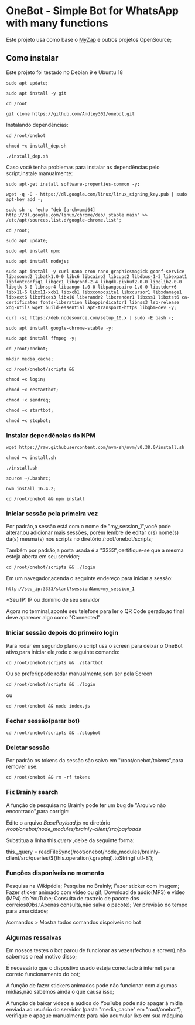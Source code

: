 # OneBot - Simple Bot for WhatsApp with many functions

Este projeto usa como base o [MyZap](https://github.com/billbarsch/myzap) e outros projetos OpenSource;

## Como instalar

Este projeto foi testado no Debian 9 e Ubuntu 18

`sudo apt update;`

`sudo apt install -y git`

`cd /root`

`git clone https://github.com/Andley302/onebot.git`

Instalando dependências:

`cd /root/onebot`

`chmod +x install_dep.sh`

`./install_dep.sh`

Caso você tenha problemas para instalar as dependências pelo script,instale manualmente:

`sudo apt-get install software-properties-common -y;`

`wget -q -O - https://dl.google.com/linux/linux_signing_key.pub | sudo apt-key add -;`

`sudo sh -c 'echo "deb [arch=amd64] http://dl.google.com/linux/chrome/deb/ stable main" >> /etc/apt/sources.list.d/google-chrome.list';`

`cd /root;`

`sudo apt update;`

`sudo apt install npm;`

`sudo apt install nodejs;`


`sudo apt install -y curl nano cron nano graphicsmagick gconf-service libasound2 libatk1.0-0 libc6 libcairo2 libcups2 libdbus-1-3 libexpat1 libfontconfig1 libgcc1 libgconf-2-4 libgdk-pixbuf2.0-0 libglib2.0-0 libgtk-3-0 libnspr4 libpango-1.0-0 libpangocairo-1.0-0 libstdc++6 libx11-6 libx11-xcb1 libxcb1 libxcomposite1 libxcursor1 libxdamage1 libxext6 libxfixes3 libxi6 libxrandr2 libxrender1 libxss1 libxtst6 ca-certificates fonts-liberation libappindicator1 libnss3 lsb-release xdg-utils wget build-essential apt-transport-https libgbm-dev -y;`

`curl -sL https://deb.nodesource.com/setup_10.x | sudo -E bash -;`

`sudo apt install google-chrome-stable -y;`

`sudo apt install ffmpeg -y;`

`cd /root/onebot;`

`mkdir media_cache;`

`cd /root/onebot/scripts &&`

`chmod +x login;`

`chmod +x restartbot;`

`chmod +x sendreq;`

`chmod +x startbot;`

`chmod +x stopbot;`

### Instalar dependências do NPM

`wget https://raw.githubusercontent.com/nvm-sh/nvm/v0.38.0/install.sh`

`chmod +x install.sh`

`./install.sh`

`source ~/.bashrc;`

`nvm install 16.4.2;`

`cd /root/onebot && npm install`

### Iniciar sessão pela primeira vez

Por padrão,a sessão está com o nome de "my_session_1",você pode alterar,ou adicionar mais sessões,
porém lembre de editar o(s) nome(s) da(s) mesma(s) nos scripts no diretório /root/onebot/scripts;

Também por padrão,a porta usada é a "3333",certifique-se que a mesma esteja aberta em seu servidor;

`cd /root/onebot/scripts && ./login`

Em um navegador,acenda o seguinte endereço para iniciar a sessão:

`http://seu_ip:3333/start?sessionName=my_session_1`

*Seu IP: IP ou domínio de seu servidor

Agora no terminal,aponte seu telefone para ler o QR Code gerado,ao final deve aparecer algo como "Connected"

### Iniciar sessão depois do primeiro login

Para rodar em segundo plano,o script usa o screen para deixar o OneBot ativo,para iniciar ele,rode o seguinte comando:

`cd /root/onebot/scripts && ./startbot`

Ou se preferir,pode rodar manualmente,sem ser pela Screen

`cd /root/onebot/scripts && ./login`

ou

`cd /root/onebot && node index.js`

### Fechar sessão(parar bot)

`cd /root/onebot/scripts && ./stopbot`

### Deletar sessão

Por padrão os tokens da sessão são salvo em "/root/onebot/tokens",para remover use:

`cd /root/onebot && rm -rf tokens`

### Fix Brainly search

A função de pesquisa no Brainly pode ter um bug de "Arquivo não encontrado",para corrigir:

Edite o arquivo _BasePayload.js_ no diretório _/root/onebot/node_modules/brainly-client/src/payloads_

Substitua a linha this._query_ ,deixe da seguinte forma:

this._query = readFileSync(/root/onebot/node_modules/brainly-client/src/queries/${this.operation}.graphql).toString('utf-8');

### Funções disponíveis no momento

Pesquisa na Wikipédia;
Pesquisa no Brainly;
Fazer sticker com imagem;
Fazer sticker animado com vídeo ou gif;
Download de aúdio(MP3) e vídeo (MP4) do YouTube;
Consulta de rastreio de pacote dos correios(Obs.:Apenas consulta,não salva o pacote);
Ver previsão do tempo para uma cidade;

/comandos > Mostra todos comandos dispoíveis no bot

### Algumas ressalvas

Em nossos testes o bot parou de funcionar as vezes(fechou a screen),não sabemos o real motivo disso;

É necessário que o dispostivo usado esteja conectado à internet para correto funcionamento do bot;

A função de fazer stickers animados pode não funcionar com algumas mídias,não sabemos ainda o que causa isso;

A função de baixar vídeos e aúdios do YouTube pode não apagar á mídia enviada ao usuário do servidor (pasta "media_cache" em "root/onebot"),
verifique e apague manualmente para não acumular lixo em sua máquina


